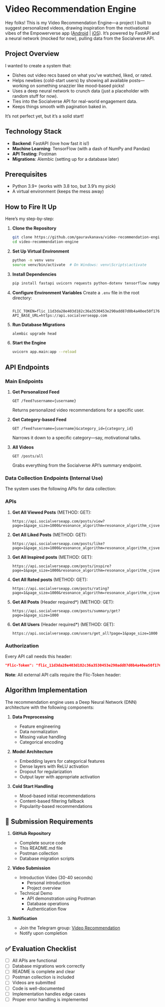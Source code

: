 # Video Recommendation Engine

Hey folks! This is my Video Recommendation Engine—a project I built to suggest personalized videos, drawing inspiration from the motivational vibes of the Empowerverse app ([Android](https://play.google.com/store/apps/details?id=com.empowerverse.app) | [iOS](https://apps.apple.com/us/app/empowerverse/id6449552284)). It’s powered by FastAPI and a neural network (mocked for now), pulling data from the Socialverse API.

## Project Overview

I wanted to create a system that:
- Dishes out video recs based on what you’ve watched, liked, or rated.
- Helps newbies (cold-start users) by showing all available posts—working on something snazzier like mood-based picks!
- Uses a deep neural network to crunch data (just a placeholder with random stuff for now).
- Ties into the Socialverse API for real-world engagement data.
- Keeps things smooth with pagination baked in.

It’s not perfect yet, but it’s a solid start!

## Technology Stack

- **Backend**: FastAPI (love how fast it is!)
- **Machine Learning**: TensorFlow (with a dash of NumPy and Pandas)
- **API Testing**: Postman
- **Migrations**: Alembic (setting up for a database later)

## Prerequisites

- Python 3.9+ (works with 3.8 too, but 3.9’s my pick)
- A virtual environment (keeps the mess away)

## How to Fire It Up

Here’s my step-by-step:

1. **Clone the Repository**
   ```bash
   git clone https://github.com/gauravkanava/video-recommendation-engine
   cd video-recommendation-engine

2. **Set Up Virtual Environment**

   ```bash
   python -m venv venv
   source venv/bin/activate  # On Windows: venv\Scripts\activate
   ```
3. **Install Dependencies**

   ```bash
   pip install fastapi uvicorn requests python-dotenv tensorflow numpy pandas alembic sqlalchemy
   ```
4. **Configure Environment Variables**
   Create a `.env` file in the root directory:

   ```env

   FLIC_TOKEN=flic_11d3da28e403d182c36a3530453e290add87d0b4a40ee50f17611f180d47956f
   API_BASE_URL=https://api.socialverseapp.com
   ```
5. **Run Database Migrations**

   ```bash
   alembic upgrade head
   ```
6. **Start the Engine**

   ```bash
   uvicorn app.main:app --reload
   ```

## API Endpoints

### Main Endpoints

1. **Get Personalized Feed**

   ```
   GET /feed?username={username}
   ```

   Returns personalized video recommendations for a specific user.
2. **Get Category-based Feed**

   ```
   GET /feed?username={username}&category_id={category_id}
   ```

   Narrows it down to a specific category—say, motivational talks.
3. **All Videos**

   ```
   GET /posts/all
   ```

   Grabs everything from the Socialverse API’s summary endpoint.

### Data Collection Endpoints (Internal Use)

The system uses the following APIs for data collection:

### APIs

1. **Get All Viewed Posts** (METHOD: GET):

   ```
   https://api.socialverseapp.com/posts/view?page=1&page_size=1000&resonance_algorithm=resonance_algorithm_cjsvervb7dbhss8bdrj89s44jfjdbsjd0xnjkbvuire8zcjwerui3njfbvsujc5if
   ```
2. **Get All Liked Posts** (METHOD: GET):

   ```
   https://api.socialverseapp.com/posts/like?page=1&page_size=1000&resonance_algorithm=resonance_algorithm_cjsvervb7dbhss8bdrj89s44jfjdbsjd0xnjkbvuire8zcjwerui3njfbvsujc5if
   ```
3. **Get All Inspired posts** (METHOD: GET):

   ```
   https://api.socialverseapp.com/posts/inspire?page=1&page_size=1000&resonance_algorithm=resonance_algorithm_cjsvervb7dbhss8bdrj89s44jfjdbsjd0xnjkbvuire8zcjwerui3njfbvsujc5if
   ```
4. **Get All Rated posts** (METHOD: GET):

   ```
   https://api.socialverseapp.com/posts/rating?page=1&page_size=1000&resonance_algorithm=resonance_algorithm_cjsvervb7dbhss8bdrj89s44jfjdbsjd0xnjkbvuire8zcjwerui3njfbvsujc5if
   ```
5. **Get All Posts** (Header required*) (METHOD: GET):

   ```
   https://api.socialverseapp.com/posts/summary/get?page=1&page_size=1000
   ```
6. **Get All Users** (Header required*) (METHOD: GET):

   ```
   https://api.socialverseapp.com/users/get_all?page=1&page_size=1000
   ```

### Authorization

Every API call needs this header:


```json
"Flic-Token": "flic_11d3da28e403d182c36a3530453e290add87d0b4a40ee50f17611f180d47956f"
```

**Note**: All external API calls require the Flic-Token header:

## Algorithm Implementation

The recommendation engine uses a Deep Neural Network (DNN) architecture with the following components:

1. **Data Preprocessing**

   - Feature engineering
   - Data normalization
   - Missing value handling
   - Categorical encoding
2. **Model Architecture**

   - Embedding layers for categorical features
   - Dense layers with ReLU activation
   - Dropout for regularization
   - Output layer with appropriate activation
3. **Cold Start Handling**

   - Mood-based initial recommendations
   - Content-based filtering fallback
   - Popularity-based recommendations

## 📝 Submission Requirements

1. **GitHub Repository**

   - Complete source code
   - This README.md file
   - Postman collection
   - Database migration scripts
2. **Video Submission**

   - Introduction Video (30-40 seconds)
     - Personal introduction
     - Project overview
   - Technical Demo
     - API demonstration using Postman
     - Database operations
     - Authentication flow
3. **Notification**

   - Join the Telegram group: [Video Recommendation](https://t.me/+VljbLT8o75QxN2I9)
   - Notify upon completion

## ✅ Evaluation Checklist

- [ ] All APIs are functional
- [ ] Database migrations work correctly
- [ ] README is complete and clear
- [ ] Postman collection is included
- [ ] Videos are submitted
- [ ] Code is well-documented
- [ ] Implementation handles edge cases
- [ ] Proper error handling is implemented
